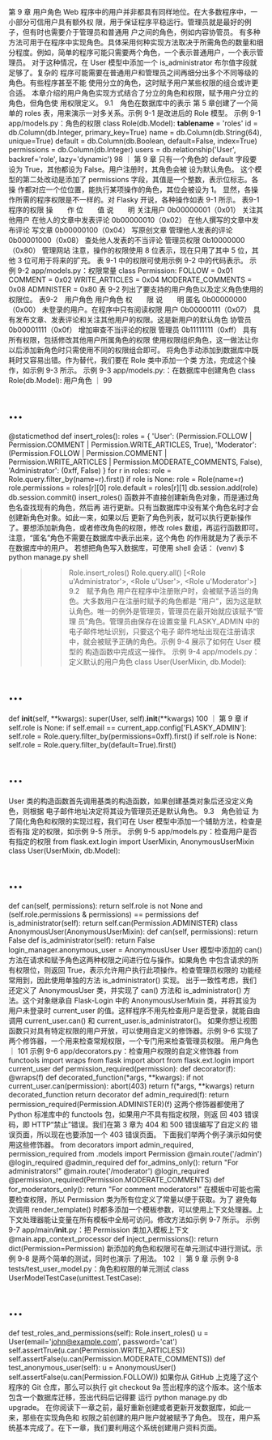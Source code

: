 第 9 章
用户角色
Web 程序中的用户并非都具有同样地位。在大多数程序中，一小部分可信用户具有额外权
限，用于保证程序平稳运行。管理员就是最好的例子，但有时也需要介于管理员和普通用
户之间的角色，例如内容协管员。
有多种方法可用于在程序中实现角色。具体采用何种实现方法取决于所需角色的数量和细
分程度。例如，简单的程序可能只需要两个角色，一个表示普通用户，一个表示管理员。
对于这种情况，在 User 模型中添加一个 is_administrator 布尔值字段就足够了。复杂的
程序可能需要在普通用户和管理员之间再细分出多个不同等级的角色。有些程序甚至不能
使用分立的角色，这时赋予用户某些权限的组合或许更合适。
本章介绍的用户角色实现方式结合了分立的角色和权限，赋予用户分立的角色，但角色使
用权限定义。
9.1　角色在数据库中的表示
第 5 章创建了一个简单的 roles 表，用来演示一对多关系。示例 9-1 是改进后的 Role 模型。
示例 9-1 app/models.py：角色的权限
class Role(db.Model):
 __tablename__ = 'roles'
 id = db.Column(db.Integer, primary_key=True)
 name = db.Column(db.String(64), unique=True)
 default = db.Column(db.Boolean, default=False, index=True)
 permissions = db.Column(db.Integer)
 users = db.relationship('User', backref='role', lazy='dynamic')
98 ｜ 第 9 章
只有一个角色的 default 字段要设为 True，其他都设为 False。用户注册时，其角色会被
设为默认角色。
这个模型的第二处改动是添加了 permissions 字段，其值是一个整数，表示位标志。各操
作都对应一个位位置，能执行某项操作的角色，其位会被设为 1。
显然，各操作所需的程序权限是不一样的。对 Flasky 开说，各种操作如表 9-1 所示。
表9-1　程序的权限
操　　作 位　　值 说　　明
关注用户 0b00000001（0x01） 关注其他用户
在他人的文章中发表评论 0b00000010（0x02） 在他人撰写的文章中发布评论
写文章 0b00000100（0x04） 写原创文章
管理他人发表的评论 0b00001000（0x08） 查处他人发表的不当评论
管理员权限 0b10000000（0x80） 管理网站
注意，操作的权限使用 8 位表示，现在只用了其中 5 位，其他 3 位可用于将来的扩充。
表 9-1 中的权限可使用示例 9-2 中的代码表示。
示例 9-2 app/models.py：权限常量
class Permission:
 FOLLOW = 0x01
 COMMENT = 0x02
 WRITE_ARTICLES = 0x04
 MODERATE_COMMENTS = 0x08
 ADMINISTER = 0x80
表 9-2 列出了要支持的用户角色以及定义角色使用的权限位。
表9-2　用户角色
用户角色 权　　限 说　　明
匿名 0b00000000（0x00） 未登录的用户。在程序中只有阅读权限
用户 0b00000111（0x07） 具有发布文章、发表评论和关注其他用户的权限。这是新用户的默认角色
协管员 0b00001111（0x0f） 增加审查不当评论的权限
管理员 0b11111111（0xff） 具有所有权限，包括修改其他用户所属角色的权限
使用权限组织角色，这一做法让你以后添加新角色时只需使用不同的权限组合即可。
将角色手动添加到数据库中既耗时又容易出错。作为替代，我们要在 Role 类中添加一个类
方法，完成这个操作，如示例 9-3 所示。
示例 9-3 app/models.py:：在数据库中创建角色
class Role(db.Model):
用户角色 ｜ 99
 # ...
 @staticmethod
 def insert_roles():
 roles = {
 'User': (Permission.FOLLOW |
 Permission.COMMENT |
 Permission.WRITE_ARTICLES, True),
 'Moderator': (Permission.FOLLOW |
 Permission.COMMENT |
 Permission.WRITE_ARTICLES |
 Permission.MODERATE_COMMENTS, False),
 'Administrator': (0xff, False)
 }
 for r in roles:
 role = Role.query.filter_by(name=r).first()
 if role is None:
 role = Role(name=r)
 role.permissions = roles[r][0]
 role.default = roles[r][1]
 db.session.add(role)
 db.session.commit()
insert_roles() 函数并不直接创建新角色对象，而是通过角色名查找现有的角色，然后再
进行更新。只有当数据库中没有某个角色名时才会创建新角色对象。如此一来，如果以后
更新了角色列表，就可以执行更新操作了。要想添加新角色，或者修改角色的权限，修改
roles 数组，再运行函数即可。注意，“匿名”角色不需要在数据库中表示出来，这个角色
的作用就是为了表示不在数据库中的用户。
若想把角色写入数据库，可使用 shell 会话：
(venv) $ python manage.py shell
>>> Role.insert_roles()
>>> Role.query.all()
[<Role u'Administrator'>, <Role u'User'>, <Role u'Moderator'>]
9.2　赋予角色
用户在程序中注册账户时，会被赋予适当的角色。大多数用户在注册时赋予的角色都是
“用户”，因为这是默认角色。唯一的例外是管理员，管理员在最开始就应该赋予“管理
员”角色。管理员由保存在设置变量 FLASKY_ADMIN 中的电子邮件地址识别，只要这个电子
邮件地址出现在注册请求中，就会被赋予正确的角色。示例 9-4 展示了如何在 User 模型的
构造函数中完成这一操作。
示例 9-4 app/models.py：定义默认的用户角色
class User(UserMixin, db.Model):
 # ...
 def __init__(self, **kwargs):
 super(User, self).__init__(**kwargs)
100 ｜ 第 9 章
 if self.role is None:
 if self.email == current_app.config['FLASKY_ADMIN']:
 self.role = Role.query.filter_by(permissions=0xff).first()
 if self.role is None:
 self.role = Role.query.filter_by(default=True).first()
 # ...
User 类的构造函数首先调用基类的构造函数，如果创建基类对象后还没定义角色，则根据
电子邮件地址决定将其设为管理员还是默认角色。
9.3　角色验证
为了简化角色和权限的实现过程，我们可在 User 模型中添加一个辅助方法，检查是否有指
定的权限，如示例 9-5 所示。
示例 9-5 app/models.py：检查用户是否有指定的权限
from flask.ext.login import UserMixin, AnonymousUserMixin
class User(UserMixin, db.Model):
 # ...
 def can(self, permissions):
 return self.role is not None and \
 (self.role.permissions & permissions) == permissions
 def is_administrator(self):
 return self.can(Permission.ADMINISTER)
class AnonymousUser(AnonymousUserMixin):
 def can(self, permissions):
 return False
 def is_administrator(self):
 return False
login_manager.anonymous_user = AnonymousUser
User 模型中添加的 can() 方法在请求和赋予角色这两种权限之间进行位与操作。如果角色
中包含请求的所有权限位，则返回 True，表示允许用户执行此项操作。检查管理员权限的
功能经常用到，因此使用单独的方法 is_administrator() 实现。
出于一致性考虑，我们还定义了 AnonymousUser 类，并实现了 can() 方法和 is_administrator()
方法。这个对象继承自 Flask-Login 中的 AnonymousUserMixin 类，并将其设为用户未登录时
current_user 的值。这样程序不用先检查用户是否登录，就能自由调用 current_user.can() 和
current_user.is_administrator()。
如果你想让视图函数只对具有特定权限的用户开放，可以使用自定义的修饰器。示例 9-6
实现了两个修饰器，一个用来检查常规权限，一个专门用来检查管理员权限。
用户角色 ｜ 101
示例 9-6 app/decorators.py：检查用户权限的自定义修饰器
from functools import wraps
from flask import abort
from flask.ext.login import current_user
def permission_required(permission):
 def decorator(f):
 @wraps(f)
 def decorated_function(*args, **kwargs):
 if not current_user.can(permission):
 abort(403)
 return f(*args, **kwargs)
 return decorated_function
 return decorator
def admin_required(f):
 return permission_required(Permission.ADMINISTER)(f)
这两个修饰器都使用了 Python 标准库中的 functools 包，如果用户不具有指定权限，则返
回 403 错误码，即 HTTP“禁止”错误。我们在第 3 章为 404 和 500 错误编写了自定义的
错误页面，所以现在也要添加一个 403 错误页面。
下面我们举两个例子演示如何使用这些修饰器。
from decorators import admin_required, permission_required
from .models import Permission
@main.route('/admin')
@login_required
@admin_required
def for_admins_only():
 return "For administrators!"
@main.route('/moderator')
@login_required
@permission_required(Permission.MODERATE_COMMENTS)
def for_moderators_only():
 return "For comment moderators!"
在模板中可能也需要检查权限，所以 Permission 类为所有位定义了常量以便于获取。为了
避免每次调用 render_template() 时都多添加一个模板参数，可以使用上下文处理器。上
下文处理器能让变量在所有模板中全局可访问。修改方法如示例 9-7 所示。
示例 9-7 app/main/__init__.py：把 Permission 类加入模板上下文
@main.app_context_processor
def inject_permissions():
 return dict(Permission=Permission)
新添加的角色和权限可在单元测试中进行测试。示例 9-8 是两个简单的测试，同时也演示
了用法。
102 ｜ 第 9 章
示例 9-8 tests/test_user_model.py：角色和权限的单元测试
class UserModelTestCase(unittest.TestCase):
 # ...
 def test_roles_and_permissions(self):
 Role.insert_roles()
 u = User(email='john@example.com', password='cat')
 self.assertTrue(u.can(Permission.WRITE_ARTICLES))
 self.assertFalse(u.can(Permission.MODERATE_COMMENTS))
 def test_anonymous_user(self):
 u = AnonymousUser()
 self.assertFalse(u.can(Permission.FOLLOW))
如果你从 GitHub 上克隆了这个程序的 Git 仓库，那么可以执行 git checkout
9a 签出程序的这个版本。这个版本包含一个数据库迁移，签出代码后记得要
运行 python manage.py db upgrade。
在你阅读下一章之前，最好重新创建或者更新开发数据库，如此一来，那些在实现角色和
权限之前创建的用户账户就被赋予了角色。
现在，用户系统基本完成了。在下一章，我们要利用这个系统创建用户资料页面。